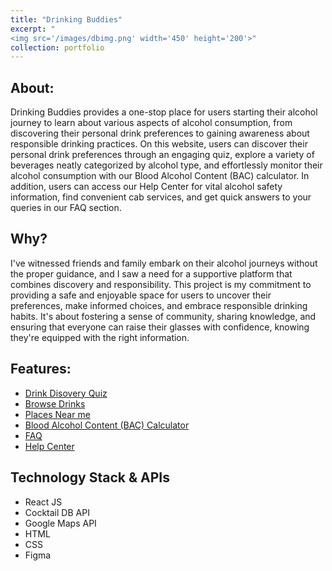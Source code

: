 ```yaml
---
title: "Drinking Buddies"
excerpt: "
<img src='/images/dbimg.png' width='450' height='200'>"
collection: portfolio
---
```




## About: 

Drinking Buddies provides a one-stop place for users starting their alcohol journey to learn about various aspects of alcohol consumption, from discovering their personal drink preferences to gaining awareness about responsible drinking practices. On this website, users can discover their personal drink preferences through an engaging quiz, explore a variety of beverages neatly categorized by alcohol type, and effortlessly monitor their alcohol consumption with our Blood Alcohol Content (BAC) calculator. In addition, users can access our Help Center for vital alcohol safety information, find convenient cab services, and get quick answers to your queries in our FAQ section. 

## Why?

I've witnessed friends and family embark on their alcohol journeys without the proper guidance, and I saw a need for a supportive platform that combines discovery and responsibility. This project is my commitment to providing a safe and enjoyable space for users to uncover their preferences, make informed choices, and embrace responsible drinking habits. It's about fostering a sense of community, sharing knowledge, and ensuring that everyone can raise their glasses with confidence, knowing they're equipped with the right information. 

## Features: 

- [Drink Disovery Quiz](https://rufaida99-k.github.io/DrinkingBuddies-Proj/#/quiz) 
- [Browse Drinks](https://rufaida99-k.github.io/DrinkingBuddies-Proj/#/list) 
- [Places Near me](https://rufaida99-k.github.io/DrinkingBuddies-Proj/#/places) 
- [Blood Alcohol Content (BAC) Calculator](https://rufaida99-k.github.io/DrinkingBuddies-Proj/#/bac) 
- [FAQ](https://rufaida99-k.github.io/DrinkingBuddies-Proj/#/faq)
- [Help Center](https://rufaida99-k.github.io/DrinkingBuddies-Proj/#/help)

## Technology Stack & APIs

- React JS 
- Cocktail DB API
- Google Maps API
- HTML
- CSS 
- Figma

